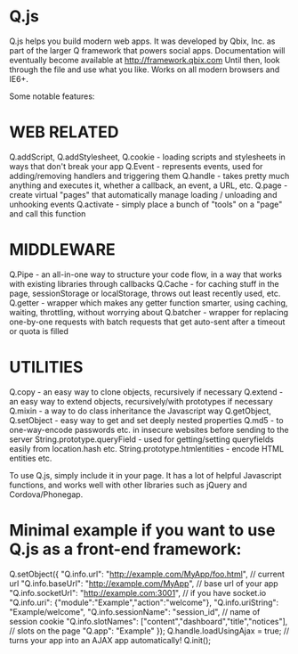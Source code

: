 Q.js
====

Q.js helps you build modern web apps.
It was developed by Qbix, Inc. as part of the larger Q framework that powers social apps.
Documentation will eventually become available at http://framework.qbix.com 
Until then, look through the file and use what you like.
Works on all modern browsers and IE6+.

Some notable features:

WEB RELATED
===========
Q.addScript, Q.addStylesheet, Q.cookie - loading scripts and stylesheets in ways that don't break your app
Q.Event - represents events, used for adding/removing handlers and triggering them
Q.handle - takes pretty much anything and executes it, whether a callback, an event, a URL, etc.
Q.page - create virtual "pages" that automatically manage loading / unloading and unhooking events
Q.activate - simply place a bunch of "tools" on a "page" and call this function

MIDDLEWARE
==========
Q.Pipe - an all-in-one way to structure your code flow, in a way that works with existing libraries through callbacks
Q.Cache - for caching stuff in the page, sessionStorage or localStorage, throws out least recently used, etc.
Q.getter - wrapper which makes any getter function smarter, using caching, waiting, throttling, without worrying about 
Q.batcher - wrapper for replacing one-by-one requests with batch requests that get auto-sent after a timeout or quota is filled

UTILITIES
=========
Q.copy - an easy way to clone objects, recursively if necessary
Q.extend - an easy way to extend objects, recursively/with prototypes if necessary
Q.mixin - a way to do class inheritance the Javascript way
Q.getObject, Q.setObject - easy way to get and set deeply nested properties
Q.md5 - to one-way-encode passwords etc. in insecure websites before sending to the server
String.prototype.queryField - used for getting/setting queryfields easily from location.hash etc.
String.prototype.htmlentities - encode HTML entities
etc.

To use Q.js, simply include it in your page. It has a lot of helpful Javascript functions, and works well with other libraries such as jQuery and Cordova/Phonegap.


Minimal example if you want to use Q.js as a front-end framework:
=================================================================
Q.setObject({
	"Q.info.url": "http://example.com/MyApp/foo.html", // current url
	"Q.info.baseUrl": "http://example.com/MyApp", // base url of your app
	"Q.info.socketUrl": "http://example.com:3001", // if you have socket.io
	"Q.info.uri": {"module":"Example","action":"welcome"},
	"Q.info.uriString": "Example/welcome", 
	"Q.info.sessionName": "session_id", // name of session cookie
	"Q.info.slotNames": ["content","dashboard","title","notices"], // slots on the page
	"Q.app": "Example"
});
Q.handle.loadUsingAjax = true; // turns your app into an AJAX app automatically!
Q.init();